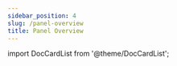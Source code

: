 ```yaml
---
sidebar_position: 4
slug: /panel-overview
title: Panel Overview
---
```


import DocCardList from '@theme/DocCardList';

<DocCardList />
